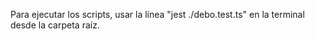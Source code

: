 Para ejecutar los scripts, usar la línea "jest ./debo.test.ts" en la terminal desde la carpeta raíz.
